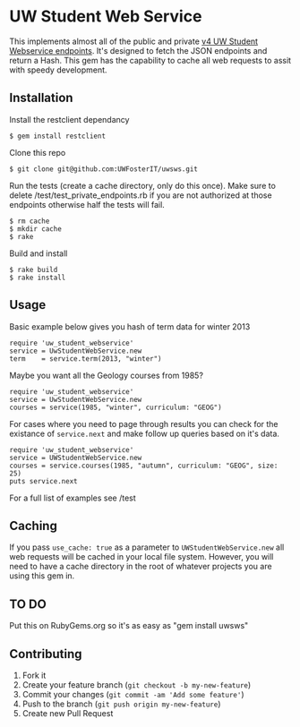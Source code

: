 # UW Student Web Service

This implements almost all of the public and private [v4 UW Student Webservice
endpoints](https://wiki.cac.washington.edu/display/SWS/Student+Web+Service+Client+Home+Page).  It's designed to fetch the JSON endpoints and return a Hash.  This gem has the capability to cache all web requests to assit with speedy development.


## Installation

Install the restclient dependancy

    $ gem install restclient

Clone this repo

    $ git clone git@github.com:UWFosterIT/uwsws.git

Run the tests (create a cache directory, only do this once). Make sure to delete
/test/test_private_endpoints.rb if you are not authorized at those endpoints
otherwise half the tests will fail.

    $ rm cache
    $ mkdir cache
    $ rake

Build and install

    $ rake build
    $ rake install

## Usage

Basic example below gives you hash of term data for winter 2013

    require 'uw_student_webservice'
    service = UwStudentWebService.new
    term    = service.term(2013, "winter")

Maybe you want all the Geology courses from 1985?

    require 'uw_student_webservice'
    service = UwStudentWebService.new
    courses = service(1985, "winter", curriculum: "GEOG")

For cases where you need to page through results you can check for the existance
of ``service.next`` and make follow up queries based on it's data.

    require 'uw_student_webservice'
    service = UWStudentWebService.new
    courses = service.courses(1985, "autumn", curriculum: "GEOG", size: 25)
    puts service.next

For a full list of examples see /test

## Caching

If you pass ``use_cache: true`` as a parameter to ``UWStudentWebService.new`` all web requests will be cached in your local file system. However, you will need to have a cache directory in the root of whatever projects you are using this gem in.

## TO DO
Put this on RubyGems.org so it's as easy as "gem install uwsws"

## Contributing

1. Fork it
2. Create your feature branch (`git checkout -b my-new-feature`)
3. Commit your changes (`git commit -am 'Add some feature'`)
4. Push to the branch (`git push origin my-new-feature`)
5. Create new Pull Request
